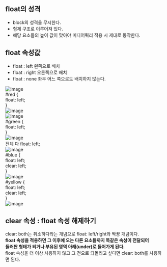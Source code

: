 ## float의 성격
- block의 성격을 무시한다.
- 형제 구조로 이루어져 있다.
- 해당 요소들의 높이 값이 맞아야 미디어쿼리 적용 시 제대로 동작한다. 

## float 속성값
- float : left 왼쪽으로 배치
- float : right 오른쪽으로 배치
- float : none 좌우 어느 쪽으로도 배치하지 않는다. 

![image](https://user-images.githubusercontent.com/33191974/146766042-54e18232-d067-4db6-91a5-dd544014ac3b.png)   
#red {  
  float: left;  
}  
![image](https://user-images.githubusercontent.com/33191974/146766151-97e6078b-a562-4fa1-8ecc-9c426dd49c29.png)  
![image](https://user-images.githubusercontent.com/33191974/146766233-92af3279-1a2c-41f8-83ad-631b8ffdd29d.png)  
#green {  
  float: left;  
}     
![image](https://user-images.githubusercontent.com/33191974/146766315-8f73e93e-1d36-40ed-bf5a-52bdae471364.png)  
전체 다 float: left;  
![image](https://user-images.githubusercontent.com/33191974/146766404-41101c1d-c50f-43fb-95c4-fe805517084b.png)  
#blue {  
  float: left;  
  clear: left;  
}  
![image](https://user-images.githubusercontent.com/33191974/146766542-309974d5-c1ba-4750-acff-002751a4b198.png)  
#yellow {  
  float: left;  
  clear: left;  
}  
![image](https://user-images.githubusercontent.com/33191974/146767020-3557ef1e-2ff9-46c9-b918-c6bfc896cdf8.png)    

## clear 속성 : float 속성 해제하기
clear: both는 취소하다라는 개념으로 float: left/right와 짝꿍 개념이다.  
**float 속성을 적용하면 그 이후에 오는 다른 요소들까지 똑같은 속성이 전달되어  
둘러싼 형태가 되거나 부유된 영역 아래(under)로 들어가게 된다.**  
float 속성을 더 이상 사용하지 않고 그 전으로 되돌리고 싶다면 clear: both를 사용하면 된다.  






